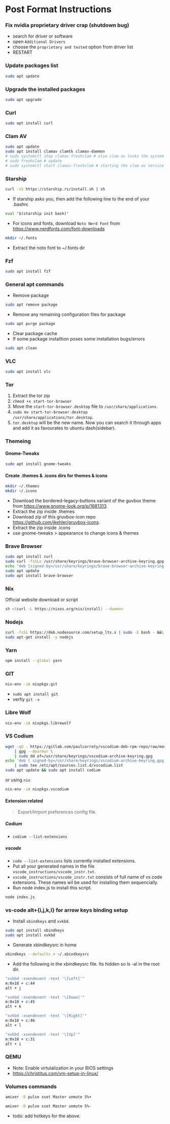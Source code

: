 # Post Format Instructions

### Fix nvidia proprietary driver crap (shutdown bug)

- search for driver or software
- open `Additional Drivers`
- choose the `proprietary and tested` option from driver list
- RESTART

### Update packages list

```bash
sudo apt update
```

### Upgrade the installed packages

```bash
sudo apt upgrade
```

### Curl

```bash
sudo apt install curl
```

### Clam AV

```bash
sudo apt update
sudo apt install clamav clamtk clamav-daemon
# sudo systemctl stop clamav-freshclam # else clam av locks the system files while updating
# sudo freshclam # update
# sudo systemctl start clamav-freshclam # starting the clam av service
```

### Starship

```bash
curl -sS https://starship.rs/install.sh | sh
```
- If starship asks you, then add the following line to the end of your .bashrc
  
```bash
eval "$(starship init bash)"
```

- For icons and fonts, download `Noto Nerd Font` from https://www.nerdfonts.com/font-downloads
```bash
mkdir ~/.fonts
```
- Extract the noto font to ~/.fonts dir


### Fzf

```bash
sudo apt install fzf
```

### General apt commands

- Remove package

```bash
sudo apt remove package
```

- Remove any remaining configuration files for package

```bash
sudo apt purge package
```

- Clear package cache
- If some package installtion poses some installation bugs/errors


```bash
sudo apt clean
```

### VLC

```bash
sudo apt install vlc
```

### Tor

1. Extract the tor zip
2. `chmod +x start-tor-browser`
3. Move the `start-tor-browser.desktop` file to `/usr/share/applications`.
4. `sudo mv start-tor-browser.desktop /usr/share/applications/tor.desktop`.
5. `tor.desktop` will be the new name. Now you can search it through apps and add it as favourates to ubuntu dash(sidebar).


### Themeing

#### Gnome-Tweaks

```bash
sudo apt install gnome-tweaks
```

#### Create .themes & .icons dirs for themes & icons

```bash
mkdir ~/.themes
mkdir ~/.icons
```
- Download the bordered-legacy-buttons variant of the guvbox theme from https://www.gnome-look.org/p/1681313.
- Extract the zip inside .themes
- Download zip of this gruvbox-icon repo https://github.com/jkehler/gruvbox-icons.
- Extract the zip inside .icons
- use gnome-tweaks > appearance to change icons & themes



### Brave Browser

```bash
sudo apt install curl
sudo curl -fsSLo /usr/share/keyrings/brave-browser-archive-keyring.gpg https://brave-browser-apt-release.s3.brave.com/brave-browser-archive-keyring.gpg
echo "deb [signed-by=/usr/share/keyrings/brave-browser-archive-keyring.gpg] https://brave-browser-apt-release.s3.brave.com/ stable main"|sudo tee /etc/apt/sources.list.d/brave-browser-release.list
sudo apt update
sudo apt install brave-browser
```


### Nix

Official website download or script

```bash
sh <(curl -L https://nixos.org/nix/install) --daemon
```


### Nodejs

```bash
curl -fsSL https://deb.nodesource.com/setup_lts.x | sudo -E bash - &&\
sudo apt-get install -y nodejs
```

### Yarn

```bash
npm install --global yarn
```

### GIT

```bash
nix-env -iA nixpkgs.git
```

- `sudo apt install git`
- verfiy `git -v`

### Libre Wolf

```bash
nix-env -iA nixpkgs.librewolf
```

### VS Codium

```bash
wget -qO - https://gitlab.com/paulcarroty/vscodium-deb-rpm-repo/raw/master/pub.gpg \
    | gpg --dearmor \
    | sudo dd of=/usr/share/keyrings/vscodium-archive-keyring.gpg
echo 'deb [ signed-by=/usr/share/keyrings/vscodium-archive-keyring.gpg ] https://download.vscodium.com/debs vscodium main' \
    | sudo tee /etc/apt/sources.list.d/vscodium.list
sudo apt update && sudo apt install codium
```

or using `nix`

```bash
nix-env -iA nixpkgs.vscodium
```


#### Extension related

> Export/Import preferences config file.

##### Codium 
- `codium --list-extensions`

##### vscode

- `code --list-extensions` lists currently installed extensions.
- Put all your generated names in the file `vscode_instructions/vscode_instr.txt`.
- `vscode_instructions/vscode_instr.txt` consists of full name of vs code extensions. These names wil be used for installing them sequencially.
- Run node index.js to install this script.
```bash
node index.js
```

### vs-code alt+{i,j,k,l} for arrow keys binding setup

- Install `xbindkeys` and `xvkbd`.

```bash
sudo apt install xbindkeys
sudo apt install xvkbd
```
- Generate xbindkeysrc in home

```bash
xbindkeys --defaults > ~/.xbindkeysrc
```

- Add the following in the xbindkeysrc file. Its hidden so ls -al in the root dir.

```bash
"xvkbd -xsendevent -text '\[Left]'"
m:0x18 + c:44
alt + j

"xvkbd -xsendevent -text '\[Down]'"
m:0x18 + c:45
alt + k

"xvkbd -xsendevent -text '\[Right]'"
m:0x18 + c:46
alt + l

"xvkbd -xsendevent -text '\[Up]'"
m:0x18 + c:31
alt + i
```
### QEMU
- Note: Enable virtulalization in your BIOS settings
- https://christitus.com/vm-setup-in-linux/

### Volumes commands

```bash
amixer -D pulse sset Master unmute 5%+
```

```bash
amixer -D pulse sset Master unmute 5%-
```

- todo: add hotkeys for the above.




